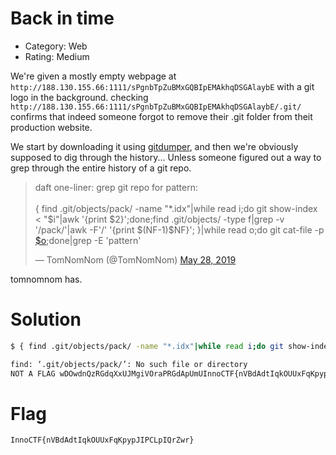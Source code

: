 # Back in time

- Category: Web
- Rating: Medium

We're given a mostly empty webpage at `http://188.130.155.66:1111/sPgnbTpZuBMxGQBIpEMAkhqDSGAlaybE` with a git logo in the background. checking `http://188.130.155.66:1111/sPgnbTpZuBMxGQBIpEMAkhqDSGAlaybE/.git/` confirms that indeed someone forgot to remove their .git folder from theit production website. 

We start by downloading it using [gitdumper](https://github.com/internetwache/GitTools/tree/master/Dumper), and then we're obviously supposed to dig through the history... Unless someone figured out a way to grep through the entire history of a git repo.

<blockquote class="twitter-tweet" data-lang="en"><p lang="en" dir="ltr">daft one-liner: grep git repo for pattern:<br><br>{ find .git/objects/pack/ -name &quot;*.idx&quot;|while read i;do git show-index &lt; &quot;$i&quot;|awk &#39;{print $2}&#39;;done;find .git/objects/ -type f|grep -v &#39;/pack/&#39;|awk -F&#39;/&#39; &#39;{print $(NF-1)$NF}&#39;; }|while read o;do git cat-file -p <a href="https://twitter.com/search?q=%24o&amp;src=ctag&amp;ref_src=twsrc%5Etfw">$o</a>;done|grep -E &#39;pattern&#39;</p>&mdash; TomNomNom (@TomNomNom) <a href="https://twitter.com/TomNomNom/status/1133345832688857095?ref_src=twsrc%5Etfw">May 28, 2019</a></blockquote>
<script async src="https://platform.twitter.com/widgets.js" charset="utf-8"></script>

tomnomnom has.

# Solution

```bash
$ { find .git/objects/pack/ -name "*.idx"|while read i;do git show-index < "$i"|awk '{print $2}';done;find .git/objects/ -type f|grep -v '/pack/'|awk -F'/' '{print $(NF-1)$NF}'; }|while read o;do git cat-file -p $o;done|grep -E 'InnoCTF'

find: ‘.git/objects/pack/’: No such file or directory
NOT A FLAG wDOwdnQzRGdqXxUJMgiVOraPRGdApUmUInnoCTF{nVBdAdtIqkOUUxFqKpypJIPCLpIQrZwr}NOT A FLAG GJuLumsBvtOzbCMchCMnRxIhcJkWKnyhtree e62734d8c2102bc86f2dde033a975741997d76fe
```

# Flag
`InnoCTF{nVBdAdtIqkOUUxFqKpypJIPCLpIQrZwr}`
